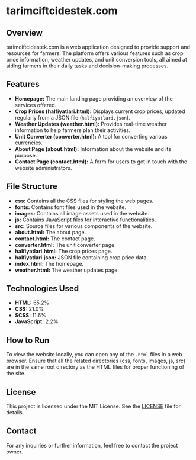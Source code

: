 # tarimciftcidestek.com

## Overview
tarimciftcidestek.com is a web application designed to provide support and resources for farmers. The platform offers various features such as crop price information, weather updates, and unit conversion tools, all aimed at aiding farmers in their daily tasks and decision-making processes.

## Features
- **Homepage:** The main landing page providing an overview of the services offered.
- **Crop Prices (halfiyatlari.html):** Displays current crop prices, updated regularly from a JSON file (`halfiyatlari.json`).
- **Weather Updates (weather.html):** Provides real-time weather information to help farmers plan their activities.
- **Unit Converter (converter.html):** A tool for converting various currencies.
- **About Page (about.html):** Information about the website and its purpose.
- **Contact Page (contact.html):** A form for users to get in touch with the website administrators.

## File Structure
- **css:** Contains all the CSS files for styling the web pages.
- **fonts:** Contains font files used in the website.
- **images:** Contains all image assets used in the website.
- **js:** Contains JavaScript files for interactive functionalities.
- **src:** Source files for various components of the website.
- **about.html:** The about page.
- **contact.html:** The contact page.
- **converter.html:** The unit converter page.
- **halfiyatlari.html:** The crop prices page.
- **halfiyatlari.json:** JSON file containing crop price data.
- **index.html:** The homepage.
- **weather.html:** The weather updates page.

## Technologies Used
- **HTML:** 65.2%
- **CSS:** 21.0%
- **SCSS:** 11.6%
- **JavaScript:** 2.2%

## How to Run
To view the website locally, you can open any of the `.html` files in a web browser. Ensure that all the related directories (css, fonts, images, js, src) are in the same root directory as the HTML files for proper functioning of the site.

## License
This project is licensed under the MIT License. See the [LICENSE](LICENSE) file for details.

## Contact
For any inquiries or further information, feel free to contact the project owner.

